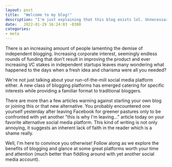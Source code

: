 ```yaml
---
layout: post
title:  "Welcome to my blog!"
description: "I'm just explaining that this blog exists lol. Unnecessary, most likely"
date:   2022-01-29 16:24:03 -0300
categories:
- meta
---
```


There is an increasing amount of people lamenting the demise of independent blogging.  Increasing corporate interest, seemingly endless rounds of funding that don't result in improving the product and ever increasing VC stakes in independent startups leaves many wondering what happened to the days when a fresh idea and charisma were all you needed?

We're not just talking about your run-of-the-mill social media platform either. A new class of blogging platforms has emerged catering for specific interests while providing a familiar format to traditional bloggers.

There are more than a few articles warning against starting your own blog or joining this or that new alternative. You probably encountered one yourself yesterday after leaving Facebook for greener pastures only to be confronted with yet another "this is why I'm leaving…" article today on your favorite alternative social media platform. This kind of writing is not only annoying, it suggests an inherent lack of faith in the reader which is a shame really.

Well, I'm here to convince you otherwise! Follow along as we explore the benefits of blogging and glance at some great platforms worth your time and attention (much better than fiddling around with yet another social media account).
